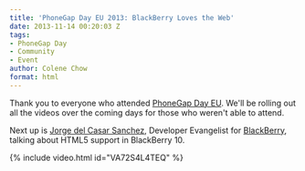 ```yaml
---
title: 'PhoneGap Day EU 2013: BlackBerry Loves the Web'
date: 2013-11-14 00:20:03 Z
tags:
- PhoneGap Day
- Community
- Event
author: Colene Chow
format: html
---
```


Thank you to everyone who attended [PhoneGap Day EU](http://pgday.phonegap.com/eu2013). We'll be rolling out all the videos over the coming days for those who weren't able to attend.

Next up is [Jorge del Casar Sanchez](http://twitter.com/JorgeCasar), Developer Evangelist for [BlackBerry](http://pgday.phonegap.com/eu2013), talking about HTML5 support in BlackBerry 10.

{% include video.html id="VA72S4L4TEQ" %}
